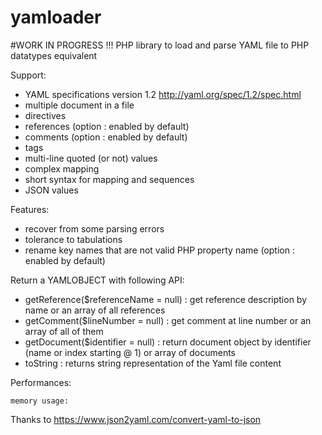 # yamloader
#WORK IN PROGRESS !!! PHP library to load and parse YAML file to PHP datatypes equivalent

Support:
- YAML specifications version 1.2 http://yaml.org/spec/1.2/spec.html
- multiple document in a file
- directives
- references (option : enabled by default)
- comments (option : enabled by default)
- tags
- multi-line quoted (or not) values
- complex mapping
- short syntax for mapping and sequences
- JSON values

Features:
- recover from some parsing errors
- tolerance to tabulations
- rename key names that are not valid PHP property name (option : enabled by default)

Return a YAMLOBJECT with following API:
- getReference($referenceName = null) : get reference description by name or an array of all references 
- getComment($lineNumber = null) : get comment at line number or an array of all of them
- getDocument($identifier = null) : return document object by identifier (name or index starting @ 1) or array of documents 
- toString : returns string representation of the Yaml file content


Performances:

	memory usage:


Thanks to https://www.json2yaml.com/convert-yaml-to-json 